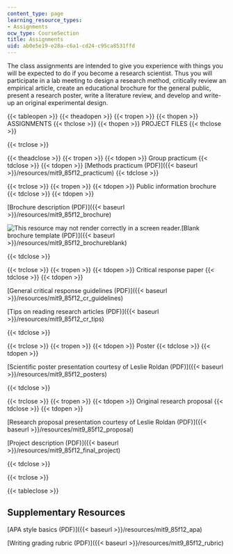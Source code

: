 ```yaml
---
content_type: page
learning_resource_types:
- Assignments
ocw_type: CourseSection
title: Assignments
uid: ab0e5e19-e28a-c6a1-cd24-c95ca8531ffd
---
```


The class assignments are intended to give you experience with things you will be expected to do if you become a research scientist. Thus you will participate in a lab meeting to design a research method, critically review an empirical article, create an educational brochure for the general public, present a research poster, write a literature review, and develop and write-up an original experimental design.

{{< tableopen >}}
{{< theadopen >}}
{{< tropen >}}
{{< thopen >}}
ASSIGNMENTS
{{< thclose >}}
{{< thopen >}}
PROJECT FILES
{{< thclose >}}

{{< trclose >}}

{{< theadclose >}}
{{< tropen >}}
{{< tdopen >}}
Group practicum
{{< tdclose >}}
{{< tdopen >}}
[Methods practicum (PDF)]({{< baseurl >}}/resources/mit9_85f12_practicum)
{{< tdclose >}}

{{< trclose >}}
{{< tropen >}}
{{< tdopen >}}
Public information brochure
{{< tdclose >}}
{{< tdopen >}}


[Brochure description (PDF)]({{< baseurl >}}/resources/mit9_85f12_brochure)

![This resource may not render correctly in a screen reader.](/images/inacessible.gif)[Blank brochure template (PDF)]({{< baseurl >}}/resources/mit9_85f12_brochureblank)


{{< tdclose >}}

{{< trclose >}}
{{< tropen >}}
{{< tdopen >}}
Critical response paper
{{< tdclose >}}
{{< tdopen >}}


[General critical response guidelines (PDF)]({{< baseurl >}}/resources/mit9_85f12_cr_guidelines)

[Tips on reading research articles (PDF)]({{< baseurl >}}/resources/mit9_85f12_cr_tips)


{{< tdclose >}}

{{< trclose >}}
{{< tropen >}}
{{< tdopen >}}
Poster
{{< tdclose >}}
{{< tdopen >}}


[Scientific poster presentation courtesy of Leslie Roldan (PDF)]({{< baseurl >}}/resources/mit9_85f12_posters)


{{< tdclose >}}

{{< trclose >}}
{{< tropen >}}
{{< tdopen >}}
Original research proposal
{{< tdclose >}}
{{< tdopen >}}


[Research proposal presentation courtesy of Leslie Roldan (PDF)]({{< baseurl >}}/resources/mit9_85f12_proposal)

[Project description (PDF)]({{< baseurl >}}/resources/mit9_85f12_final_project)


{{< tdclose >}}

{{< trclose >}}

{{< tableclose >}}

Supplementary Resources
-----------------------

[APA style basics (PDF)]({{< baseurl >}}/resources/mit9_85f12_apa)

[Writing grading rubric (PDF)]({{< baseurl >}}/resources/mit9_85f12_rubric)